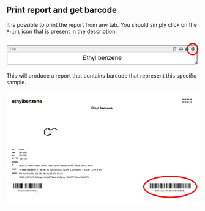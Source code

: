 ## Print report and get barcode

It is possible to print the report from any tab. You should simply click on the `Print` icon that is present in the description.

<img src="print.png">

This will produce a report that contains barcode that represent this specific sample.

<img src="barcode.png">
